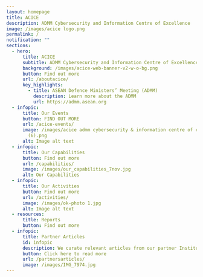 ```yaml
---
layout: homepage
title: ACICE
description: ADMM Cybersecurity and Information Centre of Excellence
image: /images/acice logo.png
permalink: /
notification: ""
sections:
  - hero:
      title: ACICE
      subtitle: ADMM Cybersecurity and Information Centre of Excellence
      background: /images/acice-web-banner-v2-w-o-bg.png
      button: Find out more
      url: /aboutacice/
      key_highlights:
        - title: ASEAN Defence Ministers’ Meeting (ADMM)
          description: Learn more about the ADMM
          url: https://admm.asean.org
  - infopic:
      title: Our Events
      button: FIND OUT MORE
      url: /acice-events/
      image: /images/acice admm cybersecurity & information centre of excellence
        (6).png
      alt: Image alt text
  - infopic:
      title: Our Capabilities
      button: Find out more
      url: /capabilities/
      image: /images/our_capabilities_7nov.jpg
      alt: Our Capabilities
  - infopic:
      title: Our Activities
      button: Find out more
      url: /activities/
      image: /images/ok-photo 1.jpg
      alt: Image alt text
  - resources:
      title: Reports
      button: Find out more
  - infopic:
      title: Partner Articles
      id: infopic
      description: We curate relevant articles from our partner Institutions and Experts
      button: Click here to read more
      url: /partnersarticles/
      image: /images/IMG_7974.jpg
---
```


